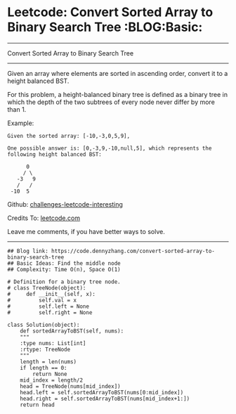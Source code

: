 
# Leetcode: Convert Sorted Array to Binary Search Tree     :BLOG:Basic:

---

Convert Sorted Array to Binary Search Tree  

---

Given an array where elements are sorted in ascending order, convert it to a height balanced BST.  

For this problem, a height-balanced binary tree is defined as a binary tree in which the depth of the two subtrees of every node never differ by more than 1.  

Example:  

    Given the sorted array: [-10,-3,0,5,9],
    
    One possible answer is: [0,-3,9,-10,null,5], which represents the following height balanced BST:
    
          0
         / \
       -3   9
       /   /
     -10  5

Github: [challenges-leetcode-interesting](https://github.com/DennyZhang/challenges-leetcode-interesting/tree/master/problems/convert-sorted-array-to-binary-search-tree)  

Credits To: [leetcode.com](https://leetcode.com/problems/convert-sorted-array-to-binary-search-tree/description/)  

Leave me comments, if you have better ways to solve.  

---

    ## Blog link: https://code.dennyzhang.com/convert-sorted-array-to-binary-search-tree
    ## Basic Ideas: Find the middle node
    ## Complexity: Time O(n), Space O(1)
    
    # Definition for a binary tree node.
    # class TreeNode(object):
    #     def __init__(self, x):
    #         self.val = x
    #         self.left = None
    #         self.right = None
    
    class Solution(object):
        def sortedArrayToBST(self, nums):
    	"""
    	:type nums: List[int]
    	:rtype: TreeNode
    	"""
    	length = len(nums)
    	if length == 0:
    	    return None
    	mid_index = length/2
    	head = TreeNode(nums[mid_index])
    	head.left = self.sortedArrayToBST(nums[0:mid_index])
    	head.right = self.sortedArrayToBST(nums[mid_index+1:])
    	return head

